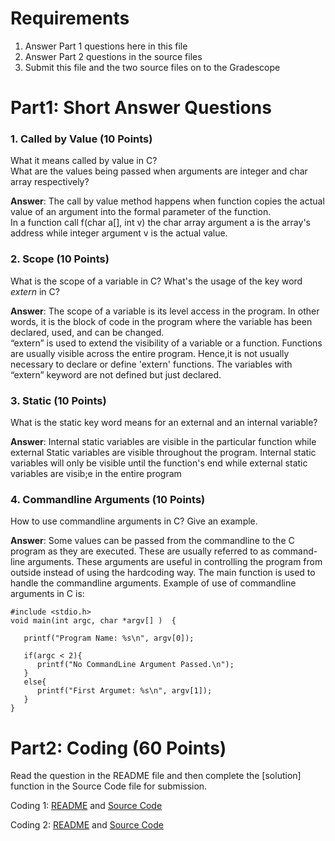 # Requirements

1. Answer Part 1 questions here in this file
2. Answer Part 2 questions in the source files
3. Submit this file and the two source files on to the Gradescope

# Part1: Short Answer Questions

### 1. Called by Value (10 Points)

What it means called by value in C?<br />
What are the values being passed when arguments are integer and char array respectively?

**Answer**:
The call by value method happens when function copies the actual value of an argument into the formal parameter of the function. <br />
In a function call f(char a[], int v) the char array argument a is the array's address while integer argument v is the  actual value.

### 2. Scope (10 Points)

What is the scope of a variable in C? What's the usage of the key word *extern* in C?

**Answer**:
The scope of a variable is its level access in the program. In other words, it is the block of code in the program where the variable has been declared, used, and can be changed.<br />
“extern” is used to extend the visibility of a variable or a function. Functions are usually visible across the entire program. Hence,it is not usually necessary to declare or define 'extern' functions. The variables with “extern” keyword are not defined but just declared.

### 3. Static (10 Points)

What is the static key word means for an external and an internal variable?

**Answer**:
Internal static variables are visible in the particular function while external Static variables are visible throughout the program. Internal static variables will only be visible until the function's end while external static variables are visib;e in the entire program
### 4. Commandline Arguments (10 Points)

How to use commandline arguments in C? Give an example.

**Answer**:
Some values can be passed from the commandline to the C program as they are executed. These are usually referred to as command-line arguments. These arguments are useful in controlling the program from outside instead of using the hardcoding way. The main function is used to handle the commandline arguments.
Example of use of commandline arguments in C is:
```
#include <stdio.h>  
void main(int argc, char *argv[] )  {  
  
   printf("Program Name: %s\n", argv[0]);  
   
   if(argc < 2){  
      printf("No CommandLine Argument Passed.\n");  
   }  
   else{  
      printf("First Argumet: %s\n", argv[1]);  
   }  
}  
```

# Part2: Coding  (60 Points)

Read the question in the README file and then complete the [solution] function
in the Source Code file for submission.

Coding 1: [README](coding_1.MD) and [Source Code](coding_1.c)

Coding 2: [README](Coding_2.MD) and [Source Code](coding_2.c)
